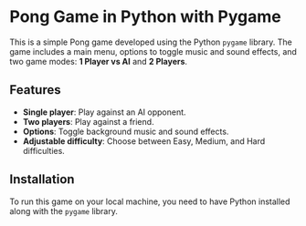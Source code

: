# Pong Game in Python with Pygame

This is a simple Pong game developed using the Python `pygame` library. The game includes a main menu, options to toggle music and sound effects, and two game modes: **1 Player vs AI** and **2 Players**.

## Features
- **Single player**: Play against an AI opponent.
- **Two players**: Play against a friend.
- **Options**: Toggle background music and sound effects.
- **Adjustable difficulty**: Choose between Easy, Medium, and Hard difficulties.

## Installation

To run this game on your local machine, you need to have Python installed along with the `pygame` library.

